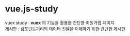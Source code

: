 # vue.js-study

vuex study : **vuex** 의 기능을 활용한 간단한 회원가입 페이지  
게시판 : 컴포넌트끼리의 데이터 전달을 이해하기 위한 간단한 게시판 
